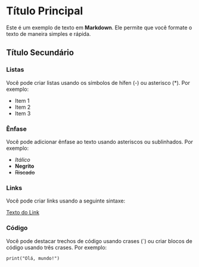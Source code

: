 # Título Principal

Este é um exemplo de texto em **Markdown**. Ele permite que você formate o texto de maneira simples e rápida.

## Título Secundário

### Listas

Você pode criar listas usando os símbolos de hífen (-) ou asterisco (*). Por exemplo:

- Item 1
- Item 2
- Item 3

### Ênfase

Você pode adicionar ênfase ao texto usando asteriscos ou sublinhados. Por exemplo:

- *Itálico*
- **Negrito**
- ~~Riscado~~

### Links

Você pode criar links usando a seguinte sintaxe:

[Texto do Link](https://www.exemplo.com)

### Código

Você pode destacar trechos de código usando crases (`) ou criar blocos de código usando três crases. Por exemplo:

`print("Olá, mundo!")`
